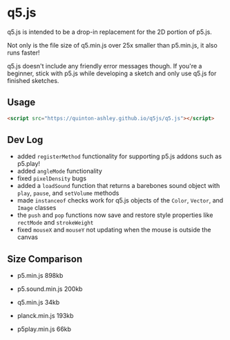 # q5.js

q5.js is intended to be a drop-in replacement for the 2D portion of p5.js.

Not only is the file size of q5.min.js over 25x smaller than p5.min.js, it also runs faster!

q5.js doesn't include any friendly error messages though. If you're a beginner, stick with p5.js while developing a sketch and only use q5.js for finished sketches.

## Usage

```html
<script src="https://quinton-ashley.github.io/q5js/q5.js"></script>
```

## Dev Log

- added `registerMethod` functionality for supporting p5.js addons such as p5.play!
- added `angleMode` functionality
- fixed `pixelDensity` bugs
- added a `loadSound` function that returns a barebones sound object with `play`, `pause`, and `setVolume` methods
- made `instanceof` checks work for q5.js objects of the `Color`, `Vector`, and `Image` classes
- the `push` and `pop` functions now save and restore style properties like `rectMode` and `strokeWeight`
- fixed `mouseX` and `mouseY` not updating when the mouse is outside the canvas

## Size Comparison

- p5.min.js 898kb
- p5.sound.min.js 200kb

- q5.min.js 34kb

- planck.min.js 193kb
- p5play.min.js 66kb
